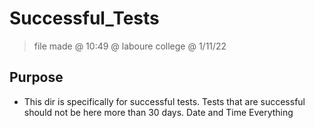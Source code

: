 # Successful_Tests

> file made @ 10:49 @ laboure college @ 1/11/22

## Purpose
- This dir is specifically for successful tests. Tests that are successful should not be here more than 30 days. Date and Time Everything


